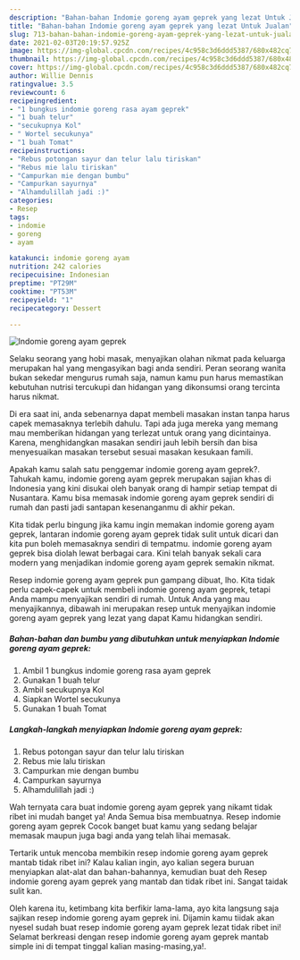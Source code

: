 ```yaml
---
description: "Bahan-bahan Indomie goreng ayam geprek yang lezat Untuk Jualan"
title: "Bahan-bahan Indomie goreng ayam geprek yang lezat Untuk Jualan"
slug: 713-bahan-bahan-indomie-goreng-ayam-geprek-yang-lezat-untuk-jualan
date: 2021-02-03T20:19:57.925Z
image: https://img-global.cpcdn.com/recipes/4c958c3d6ddd5387/680x482cq70/indomie-goreng-ayam-geprek-foto-resep-utama.jpg
thumbnail: https://img-global.cpcdn.com/recipes/4c958c3d6ddd5387/680x482cq70/indomie-goreng-ayam-geprek-foto-resep-utama.jpg
cover: https://img-global.cpcdn.com/recipes/4c958c3d6ddd5387/680x482cq70/indomie-goreng-ayam-geprek-foto-resep-utama.jpg
author: Willie Dennis
ratingvalue: 3.5
reviewcount: 6
recipeingredient:
- "1 bungkus indomie goreng rasa ayam geprek"
- "1 buah telur"
- "secukupnya Kol"
- " Wortel secukunya"
- "1 buah Tomat"
recipeinstructions:
- "Rebus potongan sayur dan telur lalu tiriskan"
- "Rebus mie lalu tiriskan"
- "Campurkan mie dengan bumbu"
- "Campurkan sayurnya"
- "Alhamdulillah jadi :)"
categories:
- Resep
tags:
- indomie
- goreng
- ayam

katakunci: indomie goreng ayam 
nutrition: 242 calories
recipecuisine: Indonesian
preptime: "PT29M"
cooktime: "PT53M"
recipeyield: "1"
recipecategory: Dessert

---
```



![Indomie goreng ayam geprek](https://img-global.cpcdn.com/recipes/4c958c3d6ddd5387/680x482cq70/indomie-goreng-ayam-geprek-foto-resep-utama.jpg)

Selaku seorang yang hobi masak, menyajikan olahan nikmat pada keluarga merupakan hal yang mengasyikan bagi anda sendiri. Peran seorang  wanita bukan sekedar mengurus rumah saja, namun kamu pun harus memastikan kebutuhan nutrisi tercukupi dan hidangan yang dikonsumsi orang tercinta harus nikmat.

Di era  saat ini, anda sebenarnya dapat membeli masakan instan tanpa harus capek memasaknya terlebih dahulu. Tapi ada juga mereka yang memang mau memberikan hidangan yang terlezat untuk orang yang dicintainya. Karena, menghidangkan masakan sendiri jauh lebih bersih dan bisa menyesuaikan masakan tersebut sesuai masakan kesukaan famili. 



Apakah kamu salah satu penggemar indomie goreng ayam geprek?. Tahukah kamu, indomie goreng ayam geprek merupakan sajian khas di Indonesia yang kini disukai oleh banyak orang di hampir setiap tempat di Nusantara. Kamu bisa memasak indomie goreng ayam geprek sendiri di rumah dan pasti jadi santapan kesenanganmu di akhir pekan.

Kita tidak perlu bingung jika kamu ingin memakan indomie goreng ayam geprek, lantaran indomie goreng ayam geprek tidak sulit untuk dicari dan kita pun boleh memasaknya sendiri di tempatmu. indomie goreng ayam geprek bisa diolah lewat berbagai cara. Kini telah banyak sekali cara modern yang menjadikan indomie goreng ayam geprek semakin nikmat.

Resep indomie goreng ayam geprek pun gampang dibuat, lho. Kita tidak perlu capek-capek untuk membeli indomie goreng ayam geprek, tetapi Anda mampu menyajikan sendiri di rumah. Untuk Anda yang mau menyajikannya, dibawah ini merupakan resep untuk menyajikan indomie goreng ayam geprek yang lezat yang dapat Kamu hidangkan sendiri.

<!--inarticleads1-->

##### Bahan-bahan dan bumbu yang dibutuhkan untuk menyiapkan Indomie goreng ayam geprek:

1. Ambil 1 bungkus indomie goreng rasa ayam geprek
1. Gunakan 1 buah telur
1. Ambil secukupnya Kol
1. Siapkan  Wortel secukunya
1. Gunakan 1 buah Tomat




<!--inarticleads2-->

##### Langkah-langkah menyiapkan Indomie goreng ayam geprek:

1. Rebus potongan sayur dan telur lalu tiriskan
1. Rebus mie lalu tiriskan
1. Campurkan mie dengan bumbu
1. Campurkan sayurnya
1. Alhamdulillah jadi :)




Wah ternyata cara buat indomie goreng ayam geprek yang nikamt tidak ribet ini mudah banget ya! Anda Semua bisa membuatnya. Resep indomie goreng ayam geprek Cocok banget buat kamu yang sedang belajar memasak maupun juga bagi anda yang telah lihai memasak.

Tertarik untuk mencoba membikin resep indomie goreng ayam geprek mantab tidak ribet ini? Kalau kalian ingin, ayo kalian segera buruan menyiapkan alat-alat dan bahan-bahannya, kemudian buat deh Resep indomie goreng ayam geprek yang mantab dan tidak ribet ini. Sangat taidak sulit kan. 

Oleh karena itu, ketimbang kita berfikir lama-lama, ayo kita langsung saja sajikan resep indomie goreng ayam geprek ini. Dijamin kamu tiidak akan nyesel sudah buat resep indomie goreng ayam geprek lezat tidak ribet ini! Selamat berkreasi dengan resep indomie goreng ayam geprek mantab simple ini di tempat tinggal kalian masing-masing,ya!.

